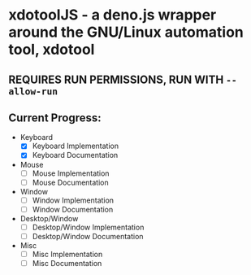 # xdotoolJS - a deno.js wrapper around the GNU/Linux automation tool, xdotool

## REQUIRES RUN PERMISSIONS, RUN WITH `--allow-run`

## Current Progress:

- Keyboard
  - [X] Keyboard Implementation
  - [X] Keyboard Documentation
- Mouse
  - [ ] Mouse Implementation
  - [ ] Mouse Documentation
- Window
  - [ ] Window Implementation
  - [ ] Window Documentation
- Desktop/Window
  - [ ] Desktop/Window Implementation
  - [ ] Desktop/Window Documentation
- Misc
  - [ ] Misc Implementation
  - [ ] Misc Documentation